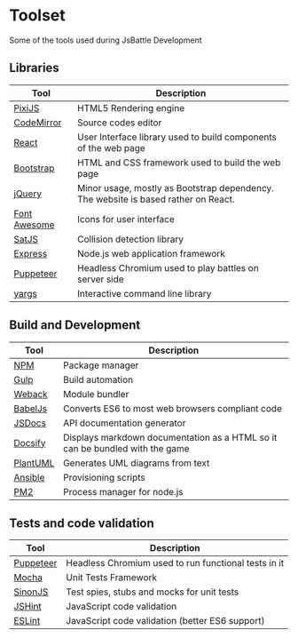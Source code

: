 
# Toolset

Some of the tools used during JsBattle Development

## Libraries

Tool                                                  | Description
------------------------------------------------------|-----------------------------------------
[PixiJS](http://www.pixijs.com/)                      | HTML5 Rendering engine
[CodeMirror](https://codemirror.net/)                 | Source codes editor
[React](https://facebook.github.io/react/)            | User Interface library used to build components of the web page
[Bootstrap](http://getbootstrap.com/)                 | HTML and CSS framework used to build the web page
[jQuery](https://jquery.com/)                         | Minor usage, mostly as Bootstrap dependency. The website is based rather on React.
[Font Awesome](http://fontawesome.io/)                | Icons for user interface
[SatJS](https://github.com/jriecken/sat-js)           | Collision detection library
[Express](https://expressjs.com/)                     | Node.js web application framework
[Puppeteer](https://github.com/GoogleChrome/puppeteer)| Headless Chromium used to play battles on server side
[yargs](http://yargs.js.org/)                         | Interactive command line library


## Build and Development

Tool                                                 | Description
-----------------------------------------------------|-----------------------------------------
[NPM](https://www.npmjs.com/)                        | Package manager
[Gulp](https://gulpjs.com/)                          | Build automation
[Weback](https://webpack.github.io/)                 | Module bundler
[BabelJs](https://babeljs.io/)                       | Converts ES6 to most web browsers compliant code
[JSDocs](http://usejsdoc.org/)                       |  API documentation generator
[Docsify](https://docsify.js.org/)                   | Displays markdown documentation as a HTML so it can be bundled with the game
[PlantUML](http://plantuml.com/)                     | Generates UML diagrams from text
[Ansible](https://www.ansible.com/)                  | Provisioning scripts
[PM2](https://pm2.io/runtime)                        | Process manager for node.js


## Tests and code validation

Tool                                                  | Description
------------------------------------------------------|-----------------------------------------
[Puppeteer](https://github.com/GoogleChrome/puppeteer)| Headless Chromium used to run functional tests in it
[Mocha](https://mochajs.org/)                         | Unit Tests Framework
[SinonJS](http://sinonjs.org/)                        | Test spies, stubs and mocks for unit tests
[JSHint](http://jshint.com/)                          | JavaScript code validation
[ESLint](https://eslint.org/)                         | JavaScript code validation (better ES6 support)
